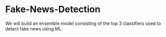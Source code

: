 # Fake-News-Detection
We will build an ensemble model consisting of the top 3 classifiers used to detect fake news using ML.
